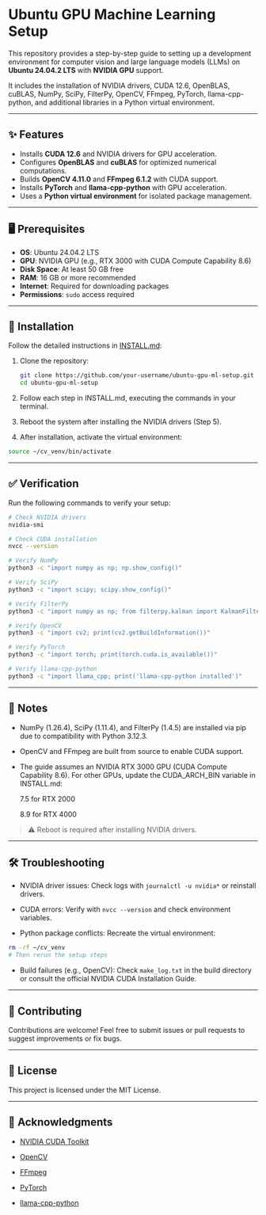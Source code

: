 # Ubuntu GPU Machine Learning Setup

This repository provides a step-by-step guide to setting up a development environment for computer vision and large language models (LLMs) on **Ubuntu 24.04.2 LTS** with **NVIDIA GPU** support.

It includes the installation of NVIDIA drivers, CUDA 12.6, OpenBLAS, cuBLAS, NumPy, SciPy, FilterPy, OpenCV, FFmpeg, PyTorch, llama-cpp-python, and additional libraries in a Python virtual environment.

---

## ✨ Features

- Installs **CUDA 12.6** and NVIDIA drivers for GPU acceleration.
- Configures **OpenBLAS** and **cuBLAS** for optimized numerical computations.
- Builds **OpenCV 4.11.0** and **FFmpeg 6.1.2** with CUDA support.
- Installs **PyTorch** and **llama-cpp-python** with GPU acceleration.
- Uses a **Python virtual environment** for isolated package management.

---

## 🖥️ Prerequisites

- **OS**: Ubuntu 24.04.2 LTS  
- **GPU**: NVIDIA GPU (e.g., RTX 3000 with CUDA Compute Capability 8.6)  
- **Disk Space**: At least 50 GB free  
- **RAM**: 16 GB or more recommended  
- **Internet**: Required for downloading packages  
- **Permissions**: `sudo` access required  

---

## 🚀 Installation

Follow the detailed instructions in [INSTALL.md](INSTALL.md):

1. Clone the repository:

   ```bash
   git clone https://github.com/your-username/ubuntu-gpu-ml-setup.git
   cd ubuntu-gpu-ml-setup
   ```
2. Follow each step in INSTALL.md, executing the commands in your terminal.

3. Reboot the system after installing the NVIDIA drivers (Step 5).

4. After installation, activate the virtual environment:

```bash
source ~/cv_venv/bin/activate
```

---

## ✅ Verification
Run the following commands to verify your setup:
```bash
# Check NVIDIA drivers
nvidia-smi

# Check CUDA installation
nvcc --version

# Verify NumPy
python3 -c "import numpy as np; np.show_config()"

# Verify SciPy
python3 -c "import scipy; scipy.show_config()"

# Verify FilterPy
python3 -c "import numpy as np; from filterpy.kalman import KalmanFilter; print(KalmanFilter(dim_x=2, dim_z=1))"

# Verify OpenCV
python3 -c "import cv2; print(cv2.getBuildInformation())"

# Verify PyTorch
python3 -c "import torch; print(torch.cuda.is_available())"

# Verify llama-cpp-python
python3 -c "import llama_cpp; print('llama-cpp-python installed')"
```

---

## 📌 Notes
- NumPy (1.26.4), SciPy (1.11.4), and FilterPy (1.4.5) are installed via pip due to compatibility with Python 3.12.3.

- OpenCV and FFmpeg are built from source to enable CUDA support.

- The guide assumes an NVIDIA RTX 3000 GPU (CUDA Compute Capability 8.6).
  For other GPUs, update the CUDA_ARCH_BIN variable in INSTALL.md:

  7.5 for RTX 2000

  8.9 for RTX 4000

> ⚠️ Reboot is required after installing NVIDIA drivers.

---

## 🛠 Troubleshooting
- NVIDIA driver issues:
  Check logs with `journalctl -u nvidia*` or reinstall drivers.

- CUDA errors:
  Verify with `nvcc --version` and check environment variables.

- Python package conflicts:
  Recreate the virtual environment:

``` bash
rm -rf ~/cv_venv
# Then rerun the setup steps
```
- Build failures (e.g., OpenCV):
  Check `make_log.txt` in the build directory or consult the official NVIDIA CUDA Installation Guide.

---

## 🤝 Contributing
Contributions are welcome! Feel free to submit issues or pull requests to suggest improvements or fix bugs.

---

## 📄 License
This project is licensed under the MIT License.

---

## 🙏 Acknowledgments
- [NVIDIA CUDA Toolkit](https://developer.nvidia.com/cuda-toolkit)

- [OpenCV](https://opencv.org/)

- [FFmpeg](https://ffmpeg.org/)

- [PyTorch](https://pytorch.org/)

- [llama-cpp-python](https://github.com/abetlen/llama-cpp-python)
